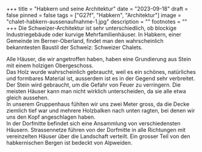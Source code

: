 +++
title = "Habkern und seine Architektur"
date = "2023-09-18"
draft = false
pinned = false
tags = ["G27f", "Habkern", "Architektur"]
image = "chalet-habkern-aussenaufnahme-1.jpg"
description = ""
footnotes = ""
+++
Die Schweizer-Architektur ist sehr unterschiedlich, ob blockige Industriegebäude oder kurvige Mehrfamilienhäuser. In Habkern, einer Gemeinde im Berner-Oberland, findet man den wahrscheinlich bekanntesten Baustil der Schweiz: Schweizer Chalets.

Alle Häuser, die wir angetroffen haben, haben eine Grundierung aus Stein mit einem holzigen Obergeschoss. \
Das Holz wurde wahrscheinlich gebraucht, weil es ein schönes, natürliches und formbares Material ist, ausserdem ist es in der Gegend sehr verbreitet. Der Stein wird gebraucht, um die Gefahr von Feuer zu verringern. Die meisten Häuser kann man nicht wirklich unterscheiden, da sie alle etwa gleich aussehen. \
In unserem Gruppenhaus fühlten wir uns zwei Meter gross, da die Decke ziemlich tief war und mehrere Holzbalken nach unten ragten, bei denen wir uns den Kopf angeschlagen haben.\
In der Dorfmitte befindet sich eine Ansammlung von verschiedensten Häusern. Strassennetze führen von der Dorfmitte in alle Richtungen mit vereinzelten Häuser über die Landschaft verteilt. Ein grosser Teil von den habkernischen Bergen ist bedeckt von Alpweiden.